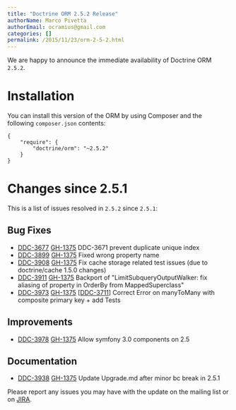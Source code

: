 ```yaml
---
title: "Doctrine ORM 2.5.2 Release"
authorName: Marco Pivetta
authorEmail: ocramius@gmail.com
categories: []
permalink: /2015/11/23/orm-2-5-2.html
---
```

We are happy to announce the immediate availability of Doctrine ORM
`2.5.2`.

Installation
============

You can install this version of the ORM by using Composer and the
following `composer.json` contents:

~~~~ {.sourceCode .json}
{
    "require": {
        "doctrine/orm": "~2.5.2"
    }
}
~~~~

Changes since 2.5.1
===================

This is a list of issues resolved in `2.5.2` since `2.5.1`:

Bug Fixes
---------

-   [DDC-3677](https://github.com/doctrine/orm/issues/4508)
    [GH-1375](https://github.com/doctrine/doctrine2/pull/3677) DDC-3671
    prevent duplicate unique index
-   [DDC-3899](https://github.com/doctrine/orm/issues/4754)
    [GH-1375](https://github.com/doctrine/doctrine2/pull/3899) Fixed
    wrong property name
-   [DDC-3908](https://github.com/doctrine/orm/issues/4765)
    [GH-1375](https://github.com/doctrine/doctrine2/pull/3908) Fix cache
    storage related test issues (due to doctrine/cache 1.5.0 changes)
-   [DDC-3911](https://github.com/doctrine/orm/issues/4769)
    [GH-1375](https://github.com/doctrine/doctrine2/pull/3911) Backport
    of "LimitSubqueryOutputWalker: fix aliasing of property in OrderBy
    from MappedSuperclass"
-   [DDC-3973](https://github.com/doctrine/orm/issues/4832)
    [GH-1375](https://github.com/doctrine/doctrine2/pull/3973)
    [[DDC-3711](https://github.com/doctrine/orm/issues/4547)]
    Correct Error on manyToMany with composite primary key + add Tests

Improvements
------------

-   [DDC-3978](https://github.com/doctrine/orm/issues/4837)
    [GH-1375](https://github.com/doctrine/doctrine2/pull/3978) Allow
    symfony 3.0 components on 2.5

Documentation
-------------

-   [DDC-3938](https://github.com/doctrine/orm/issues/4798)
    [GH-1375](https://github.com/doctrine/doctrine2/pull/3938) Update
    Upgrade.md after minor bc break in 2.5.1

Please report any issues you may have with the update on the mailing
list or on [JIRA](http://www.doctrine-project.org/jira/browse/DDC).
